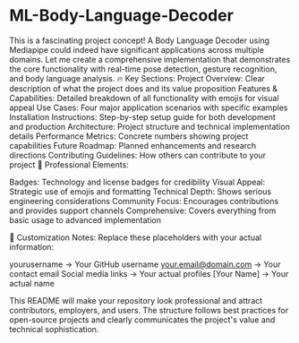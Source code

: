 # ML-Body-Language-Decoder
This is a fascinating project concept! A Body Language Decoder using Mediapipe could indeed have significant applications across multiple domains. Let me create a comprehensive implementation that demonstrates the core functionality with real-time pose detection, gesture recognition, and body language analysis.
🔥 Key Sections:
Project Overview: Clear description of what the project does and its value proposition
Features & Capabilities: Detailed breakdown of all functionality with emojis for visual appeal
Use Cases: Four major application scenarios with specific examples
Installation Instructions: Step-by-step setup guide for both development and production
Architecture: Project structure and technical implementation details
Performance Metrics: Concrete numbers showing project capabilities
Future Roadmap: Planned enhancements and research directions
Contributing Guidelines: How others can contribute to your project
🎯 Professional Elements:

Badges: Technology and license badges for credibility
Visual Appeal: Strategic use of emojis and formatting
Technical Depth: Shows serious engineering considerations
Community Focus: Encourages contributions and provides support channels
Comprehensive: Covers everything from basic usage to advanced implementation

📝 Customization Notes:
Replace these placeholders with your actual information:

yourusername → Your GitHub username
your.email@domain.com → Your contact email
Social media links → Your actual profiles
[Your Name] → Your actual name

This README will make your repository look professional and attract contributors, employers, and users. The structure follows best practices for open-source projects and clearly communicates the project's value and technical sophistication.
